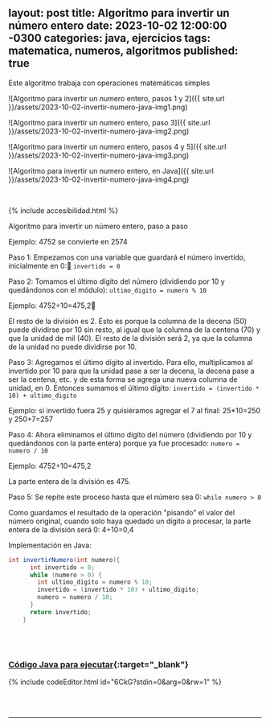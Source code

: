 layout: post
title: Algoritmo para invertir un número entero
date: 2023-10-02 12:00:00 -0300
categories: java, ejercicios
tags: matematica, numeros, algoritmos
published: true
---

Este algoritmo trabaja con operaciones matemáticas simples

![Algoritmo para invertir un numero entero, pasos 1 y 2]({{ site.url }}/assets/2023-10-02-invertir-numero-java-img1.png)

![Algoritmo para invertir un numero entero, paso 3]({{ site.url }}/assets/2023-10-02-invertir-numero-java-img2.png)

![Algoritmo para invertir un numero entero, pasos 4 y 5]({{ site.url }}/assets/2023-10-02-invertir-numero-java-img3.png)

![Algoritmo para invertir un numero entero, en Java]({{ site.url }}/assets/2023-10-02-invertir-numero-java-img4.png)


&nbsp;

{% include accesibilidad.html %}

Algoritmo para invertir un número entero, paso a paso

Ejemplo: 4752 se convierte en 2574

Paso 1: Empezamos con una variable que guardará el número invertido, inicialmente en 0: `invertido = 0`

Paso 2: Tomamos el último dígito del número (dividiendo por 10 y quedándonos con el módulo): `ultimo_digito = numero % 10`

Ejemplo: 4752÷10=475,2

El resto de la división es 2. Esto es porque la columna de la decena (50) puede dividirse por 10 sin resto, al igual que la columna de la centena (70) y que la unidad de mil (40). El resto de la división será 2, ya que la columna de la unidad no puede dividirse por 10.

Paso 3: Agregamos el último dígito al invertido. Para ello, multiplicamos al invertido por 10 para que la unidad pase a ser la decena, la decena pase a ser la centena, etc. y de esta forma se agrega una nueva columna de unidad, en 0. Entonces sumamos el último dígito: `invertido = (invertido * 10) + ultimo_digito`

Ejemplo: si invertido fuera 25 y quisiéramos agregar el 7 al final: 25*10=250 y 250+7=257

Paso 4: Ahora eliminamos el último dígito del número (dividiendo por 10 y quedándonos con la parte entera) porque ya fue procesado: `numero = numero / 10` 

Ejemplo: 4752÷10=475,2

La parte entera de la división es 475.

Paso 5: Se repite este proceso hasta que el número sea 0: `while numero > 0`

Como guardamos el resultado de la operación "pisando" el valor del número original, cuando solo haya quedado un dígito a procesar, la parte entera de la división será 0: 4÷10=0,4

Implementación en Java:

```java
int invertirNumero(int numero){
      int invertido = 0;
      while (numero > 0) {
        int ultimo_digito = numero % 10;
        invertido = (invertido * 10) + ultimo_digito;
        numero = numero / 10;
      }    
      return invertido;
    }
```

</div></details>
<br />&nbsp;

### [Código Java para ejecutar](https://jdoodle.com/a/6CkG){:target="_blank"}

{% include codeEditor.html id="6CkG?stdin=0&arg=0&rw=1" %}

<br />&nbsp;

<hr />
